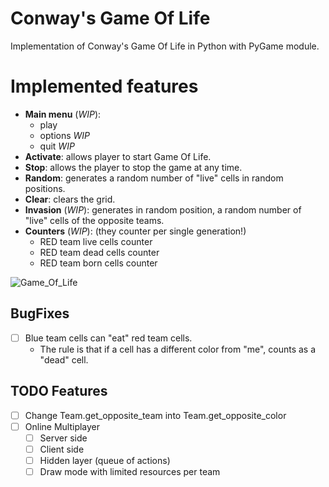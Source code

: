 # Conway's Game Of Life
Implementation of Conway's Game Of Life in Python with PyGame module.

# Implemented features
- **Main menu** (*WIP*):
  - play
  - options _WIP_
  - quit _WIP_
- **Activate**: allows player to start Game Of Life.
- **Stop**: allows the player to stop the game at any time.
- **Random**: generates a random number of "live" cells in random positions.
- **Clear**: clears the grid.
- **Invasion** (*WIP*): generates in random position, a random number of "live" cells of the opposite teams.
- **Counters** (*WIP*): (they counter per single generation!)
  - RED team live cells counter
  - RED team dead cells counter
  - RED team born cells counter

![Game_Of_Life](https://github.com/gabbobersi/Conway_game_of_life/assets/65022671/6018a1a1-4013-47a6-8d2e-ce1dd4331897)

## BugFixes
- [ ] Blue team cells can "eat" red team cells.
  - The rule is that if a cell has a different color from "me", counts as a "dead" cell.

## TODO Features
- [ ] Change Team.get_opposite_team into Team.get_opposite_color
- [ ] Online Multiplayer
  - [ ] Server side
  - [ ] Client side
  - [ ] Hidden layer (queue of actions)
  - [ ] Draw mode with limited resources per team 
